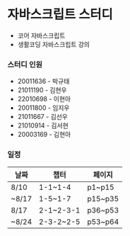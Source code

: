 # 자바스크립트 스터디  
- 코어 자바스크립트  
- 생활코딩 자바스크립트 강의

### 스터디 인원
- 20011636 - 박규태  
- 21011190 - 김현우  
- 22010698 - 이현아  
- 20011800 - 임지우  
- 21011667 - 김선우  
- 21010914 - 김서현  
- 20003169 - 김현아

### 일정
날짜 | 챕터 | 페이지 |
-----|------|-------|
8/10 | 1-1~1-4 | p1~p15 |
~8/17| 1-5~1-7| p15~p35|
8/17|2-1~2-3-1| p36~p53|
~8/24|2-3-2~2-5|p53~p64|
